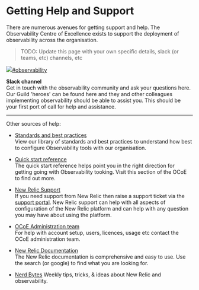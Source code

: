 # Getting Help and Support

There are numerous avenues for getting support and help. The Observability Centre of Excellence exists to support the deployment of observability across the organisation.

> TODO: Update this page with your own specific details, slack (or teams, etc) channels, etc

<div class='slackBlock'>
<a href="https://slack.com" ><img src="_media/slack.png">#observability </a>
</dv>

**Slack channel**  
Get in touch with the observability community and ask your questions here. Our Guild 'heroes' can be found here and they and other colleagues implementing observability should be able to assist you. This should be your first port of call for help and assistance.

---

Other sources of help:

- [Standards and best practices](/sections/standards/standards.md)  
View our library of standards and best practices to understand how best to configure Observability tools with our organisation. 

- [Quick start reference](/sections/reference/quickstart.md)  
The quick start reference helps point you in the right direction for getting going with Observability tooking. Visit this section of the OCoE to find out more.

- [New Relic Support](https://support.newrelic.com)  
If you need support from New Relic then raise a support ticket via the [support portal](https://support.newrelic.com). New Relic support can help with all aspects of configuration of the New Relic platform and can help with any question you may have about using the platform. 

- [OCoE Administration team](/sections/ocoe/ocoe.md#Administration-Team)  
For help with account setup, users, licences, usage etc contact the OCoE administration team.

- [New Relic Documentation](https://docs.newrelic.com/)  
The New Relic documentation is comprehensive and easy to use. Use the search (or google) to find what you are looking for.

- [Nerd Bytes](https://www.youtube.com/playlist?list=PLmhYj7Jl81JEV-llIDkCVC05tD7fbOv_b)
Weekly tips, tricks, & ideas about New Relic and observability.